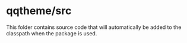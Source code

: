 # qqtheme/src

This folder contains source code that will automatically be added to the classpath when
the package is used.
